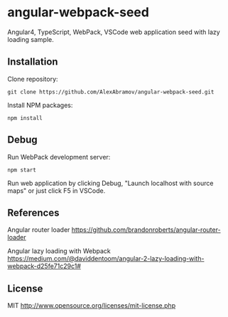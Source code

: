 # angular-webpack-seed

Angular4, TypeScript, WebPack, VSCode web application seed with lazy loading sample.

## Installation

Clone repository:

  `git clone https://github.com/AlexAbramov/angular-webpack-seed.git`

Install NPM packages:

  `npm install`

## Debug

Run WebPack development server:

  `npm start`

Run web application by clicking Debug, "Launch localhost with source maps" or just click F5 in VSCode.

## References

Angular router loader https://github.com/brandonroberts/angular-router-loader

Angular lazy loading with Webpack https://medium.com/@daviddentoom/angular-2-lazy-loading-with-webpack-d25fe71c29c1#

## License

MIT http://www.opensource.org/licenses/mit-license.php